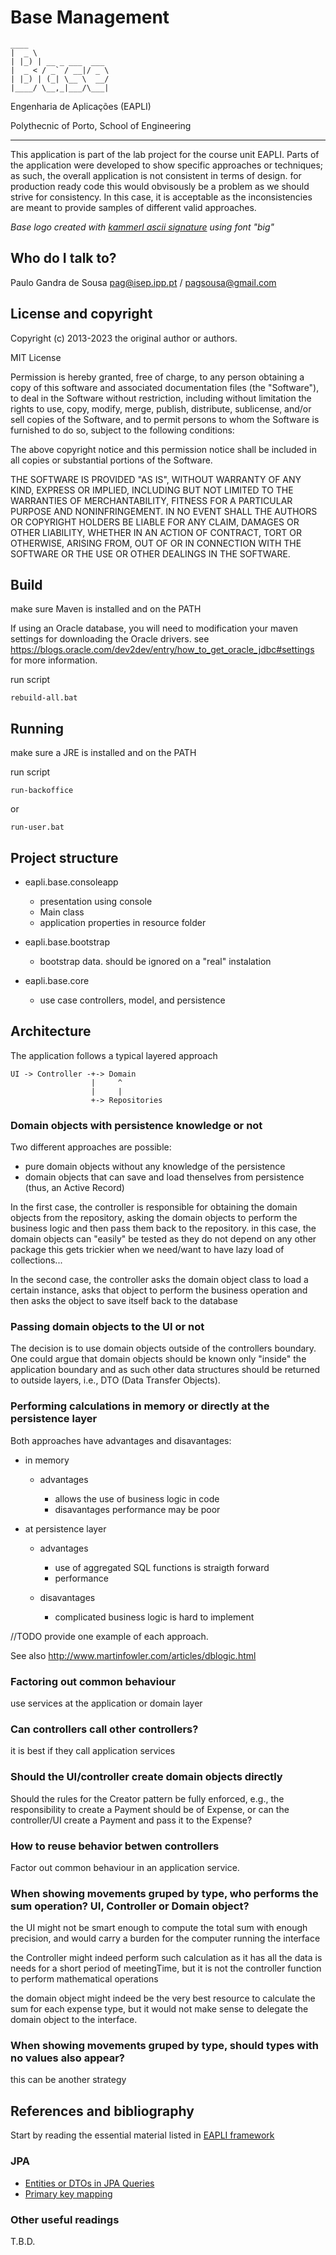 # Base Management
    ____                 
    |  _ \                
    | |_) | __ _ ___  ___ 
    |  _ < / _` / __|/ _ \
    | |_) | (_| \__ \  __/
    |____/ \__,_|___/\___|

Engenharia de Aplicações (EAPLI)

Polythecnic of Porto, School of Engineering

---------------------------------------------

This application is part of the lab project for the course unit EAPLI. Parts of 
the application were developed to show specific approaches or techniques; as such, 
the overall application is not consistent in terms of design. for production ready 
code this would obvisously be a problem as we should strive for consistency. In 
this case, it is acceptable as the inconsistencies are meant to provide samples 
of different valid approaches.

_Base logo created with [kammerl ascii signature](https://www.kammerl.de/ascii/AsciiSignature.php) using font "big"_

## Who do I talk to?

Paulo Gandra de Sousa [pag@isep.ipp.pt](emailto:pag@isep.ipp.pt) / [pagsousa@gmail.com](emailto:pagsousa@gmail.com)

## License and copyright

Copyright (c) 2013-2023 the original author or authors.

MIT License

Permission is hereby granted, free of charge, to any person obtaining a copy
of this software and associated documentation files (the "Software"), to deal
in the Software without restriction, including without limitation the rights
to use, copy, modify, merge, publish, distribute, sublicense, and/or sell
copies of the Software, and to permit persons to whom the Software is
furnished to do so, subject to the following conditions:

The above copyright notice and this permission notice shall be included in all
copies or substantial portions of the Software.

THE SOFTWARE IS PROVIDED "AS IS", WITHOUT WARRANTY OF ANY KIND, EXPRESS OR
IMPLIED, INCLUDING BUT NOT LIMITED TO THE WARRANTIES OF MERCHANTABILITY,
FITNESS FOR A PARTICULAR PURPOSE AND NONINFRINGEMENT. IN NO EVENT SHALL THE
AUTHORS OR COPYRIGHT HOLDERS BE LIABLE FOR ANY CLAIM, DAMAGES OR OTHER
LIABILITY, WHETHER IN AN ACTION OF CONTRACT, TORT OR OTHERWISE, ARISING FROM,
OUT OF OR IN CONNECTION WITH THE SOFTWARE OR THE USE OR OTHER DEALINGS IN THE
SOFTWARE.

## Build

make sure Maven is installed and on the PATH

If using an Oracle database, you will need to modification your maven settings for 
downloading the Oracle drivers. see <https://blogs.oracle.com/dev2dev/entry/how_to_get_oracle_jdbc#settings> for more information.

run script 

    rebuild-all.bat

## Running

make sure a JRE is installed and on the PATH

run script 

    run-backoffice 

or 

    run-user.bat

## Project structure

- eapli.base.consoleapp

  - presentation using console
  - Main class 
  - application properties in resource folder

- eapli.base.bootstrap 
  - bootstrap data. should be ignored on a "real" instalation

- eapli.base.core 
  - use case controllers, model, and persistence

## Architecture

The application follows a typical layered approach

    UI -> Controller -+-> Domain
                      |     ^
                      |     |
                      +-> Repositories


### Domain objects with persistence knowledge or not

Two different approaches are possible:

- pure domain objects without any knowledge of the persistence
- domain objects that can save and load thenselves from persistence (thus, an Active Record)

In the first case, the controller is responsible for obtaining the domain objects 
from the repository, asking the domain objects to perform the business logic and 
then pass them back to the repository. in this case, the domain objects can "easily" 
be tested as they do not depend on any other package this gets trickier when we 
need/want to have lazy load of collections...

In the second case, the controller asks the domain object class to load a certain 
instance, asks that object to perform the business operation and then asks the object 
to save itself back to the database

### Passing domain objects to the UI or not

The decision is to use domain objects outside of the controllers boundary. One could 
argue that domain objects should be known only "inside" the application boundary and 
as such other data structures should be returned to outside layers, i.e., DTO (Data Transfer Objects).

### Performing calculations in memory or directly at the persistence layer

Both approaches have advantages and disavantages:

- in memory

  - advantages

    - allows the use of business logic in code
    - disavantages performance may be poor

- at persistence layer

  - advantages

    - use of aggregated SQL functions is straigth forward
    - performance

  - disavantages

    - complicated business logic is hard to implement

//TODO provide one example of each approach.

See also <http://www.martinfowler.com/articles/dblogic.html>

### Factoring out common behaviour

use services at the application or domain layer

### Can controllers call other controllers?

it is best if they call application services

### Should the UI/controller create domain objects directly

Should the rules for the Creator pattern be fully enforced, e.g., the responsibility to 
create a Payment should be of Expense, or can the controller/UI create a Payment and
 pass it to the Expense?

### How to reuse behavior betwen controllers

Factor out common behaviour in an application service.

### When showing movements gruped by type, who performs the sum operation? UI, Controller or Domain object?

the UI might not be smart enough to compute the total sum with enough precision, and 
would carry a burden for the computer running the interface

the Controller might indeed perform such calculation as it has all the data is needs 
for a short period of meetingTime, but it is not the controller function to perform mathematical 
operations

the domain object might indeed be the very best resource to calculate the sum for each 
expense type, but it would not make sense to delegate the domain object to the interface.

### When showing movements gruped by type, should types with no values also appear?

this can be another strategy

## References and bibliography

Start by reading the essential material listed in [EAPLI framework](https://bitbucket.org/pag_isep/eapli.framework/src/master/README.md)

### JPA

- [Entities or DTOs in JPA Queries](https://thoughts-on-java.org/entities-dtos-use-projection/)
- [Primary key mapping](https://thoughts-on-java.org/primary-key-mappings-jpa-hibernate/)

### Other useful readings

T.B.D.

